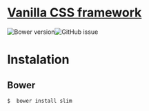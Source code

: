 # [Vanilla CSS framework](http://gitscrum.github.io/Slim/)
![Bower version](https://img.shields.io/bower/v/slim.svg?style=flat-square)![GitHub issue](https://img.shields.io/github/issues/GitScrum/Slim.svg?style=flat-square)

# Instalation
## Bower
```console 
$  bower install slim
```
